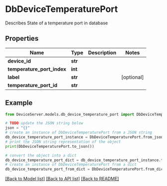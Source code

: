 # DbDeviceTemperaturePort

Describes State of a temperature port in database

## Properties

Name | Type | Description | Notes
------------ | ------------- | ------------- | -------------
**device_id** | **str** |  | 
**temperature_port_index** | **int** |  | 
**label** | **str** |  | [optional] 
**temperature_port_id** | **str** |  | 

## Example

```python
from DeviceServer.models.db_device_temperature_port import DbDeviceTemperaturePort

# TODO update the JSON string below
json = "{}"
# create an instance of DbDeviceTemperaturePort from a JSON string
db_device_temperature_port_instance = DbDeviceTemperaturePort.from_json(json)
# print the JSON string representation of the object
print(DbDeviceTemperaturePort.to_json())

# convert the object into a dict
db_device_temperature_port_dict = db_device_temperature_port_instance.to_dict()
# create an instance of DbDeviceTemperaturePort from a dict
db_device_temperature_port_from_dict = DbDeviceTemperaturePort.from_dict(db_device_temperature_port_dict)
```
[[Back to Model list]](../README.md#documentation-for-models) [[Back to API list]](../README.md#documentation-for-api-endpoints) [[Back to README]](../README.md)


